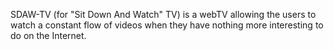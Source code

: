 SDAW-TV (for "Sit Down And Watch" TV) is a webTV allowing the users to watch a constant flow of videos when they have nothing more interesting to do on the Internet.